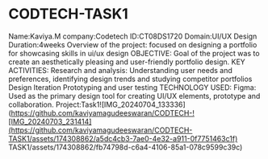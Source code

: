 # CODTECH-TASK1
Name:Kaviya.M
company:Codetech
ID:CT08DS1720
Domain:UI/UX Design
Duration:4weeks
Overview of the project:
focused on designing a portfolio for showcasing skills in ui/ux design
OBJECTIVE: Goal of the project was to create an aesthetically pleasing and user-friendly portfolio design.
KEY ACTIVITIES:
Research and analysis: Understanding user needs and preferences, identifying design trends and studying competitor portfolios
Design Iteration
Prototyping and user testing
TECHNOLOGY USED:
Figma: Used as the primary design tool for creating UI/UX elements, prototype and collaboration.
Project:Task1![IMG_20240704_133336](https://github.com/kaviyamagudeeswaran/CODTECH-![IMG_20240703_231414](https://github.com/kaviyamagudeeswaran/CODTECH-TASK1/assets/174308862/a5dc4cb3-7ae0-4e32-a911-0f7751463c1f)
TASK1/assets/174308862/fb74798d-c6a4-4106-85a1-078c9599c39c)

